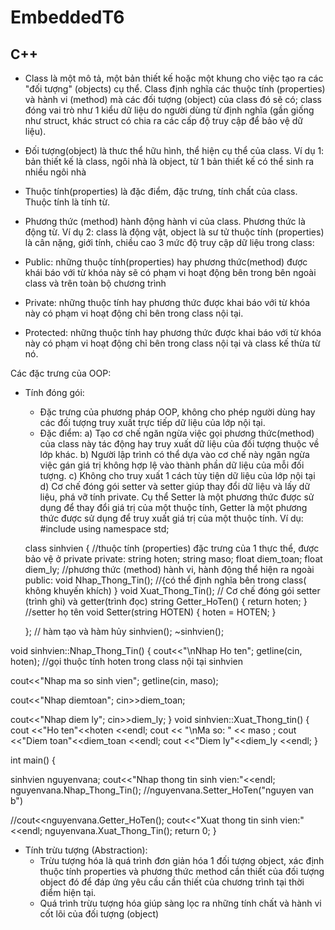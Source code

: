 # EmbeddedT6
## C++
 - Class là một mô tả, một bản thiết kế hoặc một khung cho việc tạo ra các "đối tượng" (objects) cụ thể. Class định nghĩa các thuộc tính (properties) và hành vi (method) mà
   các đối tượng (object) của class đó sẽ có; class đóng vai trò như 1 kiểu dữ liệu do người dùng từ định nghĩa (gần giống như struct, khác struct có chia ra các cấp độ truy
   cập để bảo vệ dữ liệu).
 - Đối tượng(object) là thưc thể hữu hình, thể hiện cụ thể của class.
   Ví dụ 1: bản thiết kế là class, ngôi nhà là object, từ 1 bản thiết kế có thể sinh ra nhiều ngôi nhà
 - Thuộc tính(properties) là đặc điểm, đặc trưng, tính chất của class. Thuộc tính là tính từ.
 - Phương thức (method) hành động hành vi của class. Phương thức là động từ.
   Ví dụ 2: class là động vật, object là sư tử thuộc tính (properties) là cân nặng, giới tính, chiều cao
3 mức độ truy cập dữ liệu trong class:

- Public: những thuộc tính(properties) hay phương thức(method) được khái báo với từ khóa này sẽ có phạm vi hoạt động bên trong bên ngoài class và trên toàn bộ chương trình
- Private: những thuộc tính hay phương thức được khai báo với từ khóa này có phạm vi hoạt động chỉ bên trong class nội tại.
- Protected: những thuộc tính hay phương thức được khai báo với từ khóa này có phạm vi hoạt động chỉ bên trong class nội tại và class kế thừa từ nó.

Các đặc trưng của OOP:
 - Tính đóng gói:
   + Đặc trưng của phương pháp OOP, không cho phép người dùng hay các đối tượng truy xuất trực tiếp dữ liệu của lớp nội tại.
   + Đặc điểm:
     a) Tạo cơ chế ngăn ngừa việc gọi phương thức(method) của class này tác động hay truy xuất dữ liệu của đối tượng thuộc về lớp khác.
     b) Người lập trình có thể dựa vào cơ chế này ngăn ngừa việc gán giá trị không hợp lệ vào thành phần dữ liệu của mỗi đối tượng.
     c) Không cho truy xuất 1 cách tùy tiện dữ liệu của lớp nội tại
     d) Cơ chế đóng gói setter và setter giúp thay đổi dữ liệu và lấy dữ liệu, phá vỡ tính private. Cụ thể Setter là một phương thức
     được sử dụng để thay đổi giá trị của một thuộc tính, Getter là một phương thức được sử dụng để truy xuất giá trị của một thuộc tính. 
   Ví dụ: #include<iostream>
   using namespace std;

   class sinhvien
   {
   //thuộc tính (properties) đặc trưng của 1 thực thể, được bảo vệ ở private
private:
string hoten;
string maso;
float diem_toan;
float diem_ly;
//phương thức (method) hành vi, hành động thể hiện ra ngoài
public:
    void Nhap_Thong_Tin();   //{có thể định nghĩa bên trong class( không khuyến khích)   }
    void Xuat_Thong_Tin();
   // Cơ chế đóng gói setter (trình ghi) và getter(trình đọc)
string Getter_HoTen()
{
return hoten;
}
//setter họ tên
void Setter(string HOTEN)
{
hoten = HOTEN;
}

    };
// hàm tạo và hàm hủy
sinhvien();
~sinhvien();

void sinhvien::Nhap_Thong_Tin()
{
cout<<"\nNhap Ho ten";
getline(cin, hoten); //gọi thuộc tính hoten trong class nội tại sinhvien

cout<<"Nhap ma so sinh vien";
getline(cin, maso); 

cout<<"Nhap diemtoan";
cin>>diem_toan; 

cout<<"Nhap diem ly";
cin>>diem_ly; 
}
void sinhvien::Xuat_Thong_tin()
{
cout <<"Ho ten"<<hoten <<endl;
cout << "\nMa so: " << maso ;
cout <<"Diem toan"<<diem_toan <<endl;
cout <<"Diem ly"<<diem_ly <<endl;
}


int main()
{

sinhvien nguyenvana;
cout<<"Nhap thong tin sinh vien:"<<endl;
nguyenvana.Nhap_Thong_Tin();
//nguyenvana.Setter_HoTen("nguyen van b")

//cout<<nguyenvana.Getter_HoTen();
cout<<"Xuat thong tin sinh vien:"<<endl;
nguyenvana.Xuat_Thong_Tin();
return 0;
}

- Tính trừu tượng  (Abstraction):
  + Trừu tượng hóa là quá trình đơn giản hóa 1 đối tượng object, xác định thuộc
  tính properties và phương thức method cần thiết của đối tượng object đó để đáp
  ứng yêu cầu cần thiết của chương trình tại thời điểm hiện tại.
  + Quá trình trừu tượng hóa giúp sàng lọc ra những tính chất và hành vi cốt lõi
  của đối tượng (object)
  
